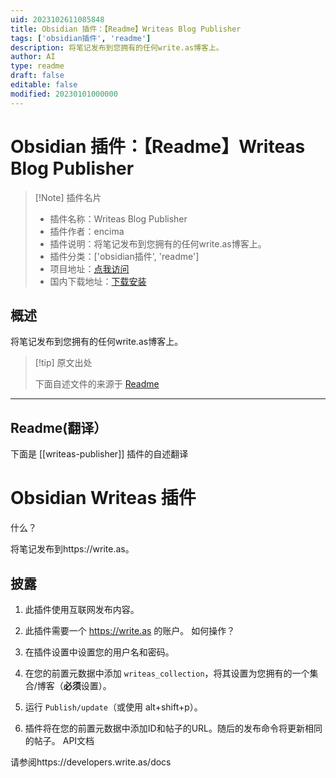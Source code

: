 ```yaml
---
uid: 2023102611085848
title: Obsidian 插件：【Readme】Writeas Blog Publisher
tags: ['obsidian插件', 'readme']
description: 将笔记发布到您拥有的任何write.as博客上。
author: AI
type: readme
draft: false
editable: false
modified: 20230101000000
---
```


# Obsidian 插件：【Readme】Writeas Blog Publisher

> [!Note] 插件名片
> - 插件名称：Writeas Blog Publisher
> - 插件作者：encima
> - 插件说明：将笔记发布到您拥有的任何write.as博客上。
> - 插件分类：['obsidian插件', 'readme']
> - 项目地址：[点我访问](https://github.com/encima/obsidian-writeas-plugin)
> - 国内下载地址：[下载安装](https://pkmer.cn/products/plugin/pluginMarket/?writeas-publisher)

## 概述

将笔记发布到您拥有的任何write.as博客上。



> [!tip] 原文出处
> 
>下面自述文件的来源于 [Readme](https://ghproxy.net/https://raw.githubusercontent.com/encima/obsidian-writeas-plugin/main/README.md)
> 

---

## Readme(翻译）

下面是 [[writeas-publisher]] 插件的自述翻译


# Obsidian Writeas 插件
什么？

将笔记发布到https://write.as。
## 披露

1. 此插件使用互联网发布内容。
2. 此插件需要一个 https://write.as 的账户。
如何操作？

1. 在插件设置中设置您的用户名和密码。
2. 在您的前置元数据中添加 `writeas_collection`，将其设置为您拥有的一个集合/博客（**必须**设置）。
3. 运行 `Publish/update`（或使用 alt+shift+p）。
4. 插件将在您的前置元数据中添加ID和帖子的URL。随后的发布命令将更新相同的帖子。
API文档

请参阅https://developers.write.as/docs



